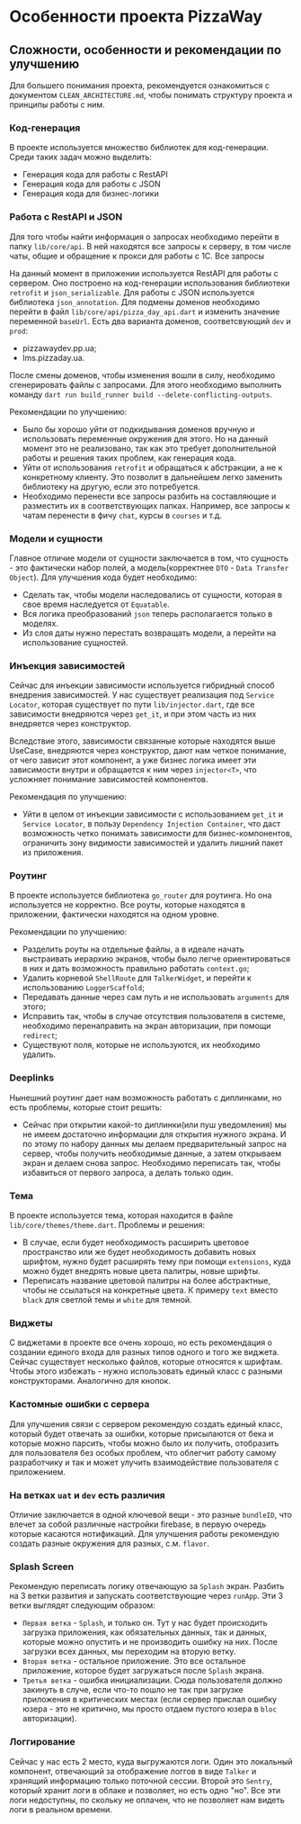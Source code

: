 # Особенности проекта PizzaWay

## Сложности, особенности и рекомендации по улучшению

Для большего понимания проекта, рекомендуется ознакомиться с документом `CLEAN_ARCHITECTURE.md`, чтобы понимать
структуру проекта и принципы работы с ним.

### Код-генерация

В проекте используется множество библиотек для код-генерации. Среди таких задач можно выделить:

- Генерация кода для работы с RestAPI
- Генерация кода для работы с JSON
- Генерация кода для бизнес-логики

### Работа с RestAPI и JSON

Для того чтобы найти информация о запросах необходимо перейти в папку `lib/core/api`. В ней находятся все запросы к
серверу, в том числе чаты, общие и обращение к прокси для работы с 1C. Все запросы

На данный момент в приложении используется RestAPI для работы с сервером. Оно построено на код-генерации использования
библиотеки `retrofit` и `json_serializable`. Для работы с JSON используется библиотека `json_annotation`. Для подмены
доменов необходимо перейти в файл `lib/core/api/pizza_day_api.dart` и изменить значение переменной `baseUrl`. Есть два
варианта доменов, соответсвующий `dev` и `prod`:

- pizzawaydev.pp.ua;
- lms.pizzaday.ua.

После смены доменов, чтобы изменения вошли в силу, необходимо сгенерировать файлы с запросами. Для этого необходимо
выполнить команду `dart run build_runner build --delete-conflicting-outputs`.

Рекомендации по улучшению:

- Было бы хорошо уйти от подкидывания доменов вручную и использовать переменные окружения для этого. Но на данный момент
  это не реализовано, так как это требует дополнительной работы и решения таких проблем, как генерация кода.
- Уйти от использования `retrofit` и обращаться к абстракции, а не к конкретному клиенту. Это позволит в дальнейшем
  легко заменить библиотеку на другую, если это потребуется.
- Необходимо перенести все запросы разбить на составляющие и разместить их в соответствующих папках. Например, все
  запросы к чатам перенести в фичу `chat`, курсы в `courses` и т.д.

### Модели и сущности

Главное отличие модели от сущности заключается в том, что сущность - это фактически набор полей, а модель(корректнее
`DTO` - `Data Transfer Object`). Для улучшения кода будет необходимо:

- Сделать так, чтобы модели наследовались от сущности, которая в свое время наследуется от `Equatable`.
- Вся логика преобразований `json` теперь располагается только в моделях.
- Из слоя даты нужно перестать возвращать модели, а перейти на использование сущностей.

### Инъекция зависимостей

Сейчас для инъекции зависимости используется гибридный способ внедрения зависимостей. У нас существует реализация под
`Service Locator`, которая существует по пути `lib/injector.dart`, где все зависимости внедряются через `get_it`, и при
этом часть из них внедряется через конструктор.

Вследствие этого, зависимости связанные которые находятся выше UseCase, внедряются через конструктор, дают нам четкое
понимание, от чего зависит этот компонент, а уже бизнес логика имеет эти зависимости внутри и обращается к ним через
`injector<T>`, что усложняет понимание зависимостей компонентов.

Рекомендация по улучшению:

- Уйти в целом от инъекции зависимости с использованием `get_it` и `Service Locator`, в пользу
  `Dependency Injection Container`, что даст возможность четко понимать зависимости для бизнес-компонентов, ограничить
  зону видимости зависимостей и удалить лишний пакет из приложения.

### Роутинг

В проекте используется библиотека `go_router` для роутинга. Но она используется не корректно. Все роуты, которые
находятся в приложении, фактически находятся на одном уровне.

Рекомендации по улучшению:

- Разделить роуты на отдельные файлы, а в идеале начать выстраивать иерархию экранов, чтобы было легче ориентироваться в
  них и дать возможность правильно работать `context.go`;
- Удалить корневой `ShellRoute` для `TalkerWidget`, и перейти к использованию `LoggerScaffold`;
- Передавать данные через сам путь и не использовать `arguments` для этого;
- Исправить так, чтобы в случае отсутствия пользователя в системе, необходимо перенаправить на экран авторизации, при
  помощи `redirect`;
- Существуют поля, которые не используются, их необходимо удалить.

### Deeplinks

Нынешний роутинг дает нам возможность работать с диплинками, но есть проблемы, которые стоит решить:

- Сейчас при открытии какой-то диплинки(или пуш уведомления) мы не имеем достаточно информации для открытия нужного
  экрана. И по этому по набору данных мы делаем предварительный запрос на сервер, чтобы получить необходимые данные, а
  затем открываем экран и делаем снова запрос. Необходимо переписать так, чтобы избавиться от первого запроса, а делать
  только один.

### Тема

В проекте используется тема, которая находится в файле `lib/core/themes/theme.dart`. Проблемы и решения:

- В случае, если будет необходимость расширить цветовое пространство или же будет необходимость добавить новых шрифтом,
  нужно будет расширять тему при помощи `extensions`, куда можно будет внедрять новые цвета палитры, новые шрифты.
- Переписать название цветовой палитры на более абстрактные, чтобы не ссылаться на конкретные цвета. К примеру `text`
  вместо `black` для светлой темы и `white` для темной.

### Виджеты

С виджетами в проекте все очень хорошо, но есть рекомендация о создании единого входа для разных типов одного и того же
виджета. Сейчас существует несколько файлов, которые относятся к шрифтам. Чтобы этого избежать - нужно использовать
единый класс с разными конструкторами. Аналогично для кнопок.

### Кастомные ошибки с сервера

Для улучшения связи с сервером рекомендую создать единый класс, который будет отвечать за ошибки, которые присылаются от
бека и которые можно парсить, чтобы можно было их получить, отобразить для пользователя без особых проблем, что облегчит
работу самому разработчику и так и может улучить взаимодействие пользователя с приложением.

### На ветках `uat` и `dev` есть различия

Отличие заключается в одной ключевой вещи - это разные `bundleID`, что влечет за собой различные настройки firebase, в
первую очередь которые касаются нотификаций. Для улучшения работы рекомендую создать разные окружения для разных, с.м.
`flavor`.

### Splash Screen

Рекомендую переписать логику отвечающую за `Splash` экран. Разбить на 3 ветки развития и запускать соответствующие через
`runApp`. Эти 3 ветки выглядят следующим образом:

- `Первая ветка` - `Splash`, и только он. Тут у нас будет происходить загрузка приложения, как обязательных данных, так
  и данных, которые можно опустить и не производить ошибку на них. После загрузки всех данных, мы переходим на вторую
  ветку.
- `Вторая ветка` - остальное приложение. Это все остальное приложение, которое будет загружаться после `Splash` экрана.
- `Третья ветка` - ошибка инициализации. Сюда пользователя должно закинуть в случе, если что-то пошло не так при
  загрузке приложения в критических местах (если сервер прислал ошибку юзера - это не критично, мы просто отдаем пустого
  юзера в `bloc` авторизации).

### Логгирование

Сейчас у нас есть 2 место, куда выгружаются логи. Один это локальный компонент, отвечающий за отображение логгов в виде
`Talker` и хранящий информацию только поточной сессии. Второй это `Sentry`, который хранит логи в облаке и позволяет, но
есть одно "но". Все эти логи недоступны, по скольку не оплачен, что не позволяет нам видеть логи в реальном времени.
